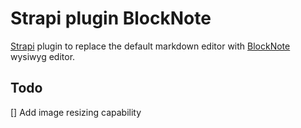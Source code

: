 # Strapi plugin BlockNote

[Strapi](https://strapi.io) plugin to replace the default markdown editor with [BlockNote](https://www.blocknotejs.org/) wysiwyg editor.

## Todo

[] Add image resizing capability
